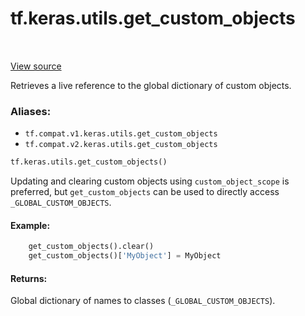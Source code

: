 <div itemscope itemtype="http://developers.google.com/ReferenceObject">
<meta itemprop="name" content="tf.keras.utils.get_custom_objects" />
<meta itemprop="path" content="Stable" />
</div>

# tf.keras.utils.get_custom_objects

<!-- Insert buttons -->

<table class="tfo-notebook-buttons tfo-api" align="left">
</table>

<a target="_blank" href="/code/stable/tensorflow/python/keras/utils/generic_utils.py">View source</a>



<!-- Start diff -->
Retrieves a live reference to the global dictionary of custom objects.

### Aliases:

* `tf.compat.v1.keras.utils.get_custom_objects`
* `tf.compat.v2.keras.utils.get_custom_objects`


``` python
tf.keras.utils.get_custom_objects()
```



<!-- Placeholder for "Used in" -->

Updating and clearing custom objects using `custom_object_scope`
is preferred, but `get_custom_objects` can
be used to directly access `_GLOBAL_CUSTOM_OBJECTS`.

#### Example:



```python
    get_custom_objects().clear()
    get_custom_objects()['MyObject'] = MyObject
```

#### Returns:

Global dictionary of names to classes (`_GLOBAL_CUSTOM_OBJECTS`).
